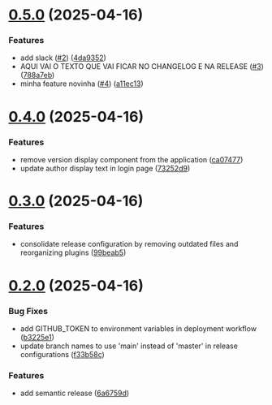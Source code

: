 # [0.5.0](https://github.com/soumarcelino/mimir-ai/compare/v0.4.0...v0.5.0) (2025-04-16)


### Features

* add slack ([#2](https://github.com/soumarcelino/mimir-ai/issues/2)) ([4da9352](https://github.com/soumarcelino/mimir-ai/commit/4da93522b09184da63b6911ff3ca6b0eaeef8cc5))
* AQUI VAI O TEXTO QUE VAI FICAR NO CHANGELOG E NA RELEASE ([#3](https://github.com/soumarcelino/mimir-ai/issues/3)) ([788a7eb](https://github.com/soumarcelino/mimir-ai/commit/788a7eb229856fb6b815ac23ce286c91080a2b54))
* minha feature novinha ([#4](https://github.com/soumarcelino/mimir-ai/issues/4)) ([a11ec13](https://github.com/soumarcelino/mimir-ai/commit/a11ec136e57650c1ef73875609fa145344081987))

# [0.4.0](https://github.com/soumarcelino/mimir-ai/compare/v0.3.0...v0.4.0) (2025-04-16)


### Features

* remove version display component from the application ([ca07477](https://github.com/soumarcelino/mimir-ai/commit/ca07477a6a1f6a2aae275377ac353cec9da8f67e))
* update author display text in login page ([73252d9](https://github.com/soumarcelino/mimir-ai/commit/73252d95599e146e2192514bc17c00f7c981da62))

# [0.3.0](https://github.com/soumarcelino/mimir-ai/compare/v0.2.0...v0.3.0) (2025-04-16)


### Features

* consolidate release configuration by removing outdated files and reorganizing plugins ([99beab5](https://github.com/soumarcelino/mimir-ai/commit/99beab51f28ff4f26ae8d9e4e77f28b727a44d81))

# [0.2.0](https://github.com/soumarcelino/mimir-ai/compare/v0.1.17...v0.2.0) (2025-04-16)


### Bug Fixes

* add GITHUB_TOKEN to environment variables in deployment workflow ([b3225e1](https://github.com/soumarcelino/mimir-ai/commit/b3225e1136fa75ba299bb18693a677fe3e37703e))
* update branch names to use 'main' instead of 'master' in release configurations ([f33b58c](https://github.com/soumarcelino/mimir-ai/commit/f33b58c8bcbb88834da4cdb9490bdec90bdb05a0))


### Features

* add semantic release ([6a6759d](https://github.com/soumarcelino/mimir-ai/commit/6a6759d7e38938d0de3eda4fa756a8bd2fac9a16))

